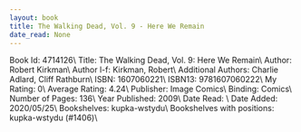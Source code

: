 ```yaml
---
layout: book
title: The Walking Dead, Vol. 9 - Here We Remain
date_read: None
---
```


Book Id: 4714126\ 
Title: The Walking Dead, Vol. 9: Here We Remain\ 
Author: Robert Kirkman\ 
Author l-f: Kirkman, Robert\ 
Additional Authors: Charlie Adlard, Cliff Rathburn\ 
ISBN: 1607060221\ 
ISBN13: 9781607060222\ 
My Rating: 0\ 
Average Rating: 4.24\ 
Publisher: Image Comics\ 
Binding: Comics\ 
Number of Pages: 136\ 
Year Published: 2009\ 
Date Read: \ 
Date Added: 2020/05/25\ 
Bookshelves: kupka-wstydu\ 
Bookshelves with positions: kupka-wstydu (#1406)\ 

